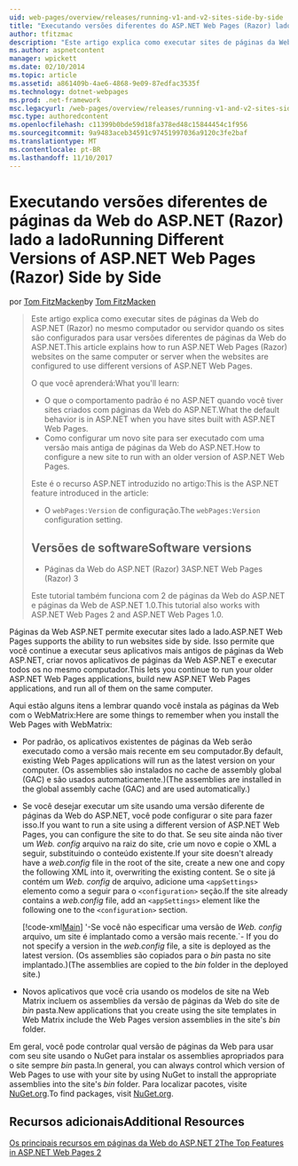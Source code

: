 ```yaml
---
uid: web-pages/overview/releases/running-v1-and-v2-sites-side-by-side
title: "Executando versões diferentes do ASP.NET Web Pages (Razor) lado a lado | Microsoft Docs"
author: tfitzmac
description: "Este artigo explica como executar sites de páginas da Web do ASP.NET (Razor) no mesmo computador ou servidor quando os sites são configurados para usar versões diferentes..."
ms.author: aspnetcontent
manager: wpickett
ms.date: 02/10/2014
ms.topic: article
ms.assetid: a861409b-4ae6-4868-9e09-87edfac3535f
ms.technology: dotnet-webpages
ms.prod: .net-framework
msc.legacyurl: /web-pages/overview/releases/running-v1-and-v2-sites-side-by-side
msc.type: authoredcontent
ms.openlocfilehash: c11399b0bde59d18fa378ed48c15844454c1f956
ms.sourcegitcommit: 9a9483aceb34591c97451997036a9120c3fe2baf
ms.translationtype: MT
ms.contentlocale: pt-BR
ms.lasthandoff: 11/10/2017
---
```

<a name="running-different-versions-of-aspnet-web-pages-razor-side-by-side"></a><span data-ttu-id="e034b-103">Executando versões diferentes de páginas da Web do ASP.NET (Razor) lado a lado</span><span class="sxs-lookup"><span data-stu-id="e034b-103">Running Different Versions of ASP.NET Web Pages (Razor) Side by Side</span></span>
====================
<span data-ttu-id="e034b-104">por [Tom FitzMacken](https://github.com/tfitzmac)</span><span class="sxs-lookup"><span data-stu-id="e034b-104">by [Tom FitzMacken](https://github.com/tfitzmac)</span></span>

> <span data-ttu-id="e034b-105">Este artigo explica como executar sites de páginas da Web do ASP.NET (Razor) no mesmo computador ou servidor quando os sites são configurados para usar versões diferentes de páginas da Web do ASP.NET.</span><span class="sxs-lookup"><span data-stu-id="e034b-105">This article explains how to run ASP.NET Web Pages (Razor) websites on the same computer or server when the websites are configured to use different versions of ASP.NET Web Pages.</span></span>
> 
> <span data-ttu-id="e034b-106">O que você aprenderá:</span><span class="sxs-lookup"><span data-stu-id="e034b-106">What you'll learn:</span></span>
> 
> - <span data-ttu-id="e034b-107">O que o comportamento padrão é no ASP.NET quando você tiver sites criados com páginas da Web do ASP.NET.</span><span class="sxs-lookup"><span data-stu-id="e034b-107">What the default behavior is in ASP.NET when you have sites built with ASP.NET Web Pages.</span></span>
> - <span data-ttu-id="e034b-108">Como configurar um novo site para ser executado com uma versão mais antiga de páginas da Web do ASP.NET.</span><span class="sxs-lookup"><span data-stu-id="e034b-108">How to configure a new site to run with an older version of ASP.NET Web Pages.</span></span>
>   
> 
> <span data-ttu-id="e034b-109">Este é o recurso ASP.NET introduzido no artigo:</span><span class="sxs-lookup"><span data-stu-id="e034b-109">This is the ASP.NET feature introduced in the article:</span></span>
> 
> - <span data-ttu-id="e034b-110">O `webPages:Version` de configuração.</span><span class="sxs-lookup"><span data-stu-id="e034b-110">The `webPages:Version` configuration setting.</span></span>
>   
> 
> ## <a name="software-versions"></a><span data-ttu-id="e034b-111">Versões de software</span><span class="sxs-lookup"><span data-stu-id="e034b-111">Software versions</span></span>
> 
> 
> - <span data-ttu-id="e034b-112">Páginas da Web do ASP.NET (Razor) 3</span><span class="sxs-lookup"><span data-stu-id="e034b-112">ASP.NET Web Pages (Razor) 3</span></span>
>   
> 
> <span data-ttu-id="e034b-113">Este tutorial também funciona com 2 de páginas da Web do ASP.NET e páginas da Web de ASP.NET 1.0.</span><span class="sxs-lookup"><span data-stu-id="e034b-113">This tutorial also works with ASP.NET Web Pages 2 and ASP.NET Web Pages 1.0.</span></span>


<span data-ttu-id="e034b-114">Páginas da Web ASP.NET permite executar sites lado a lado.</span><span class="sxs-lookup"><span data-stu-id="e034b-114">ASP.NET Web Pages supports the ability to run websites side by side.</span></span> <span data-ttu-id="e034b-115">Isso permite que você continue a executar seus aplicativos mais antigos de páginas da Web ASP.NET, criar novos aplicativos de páginas da Web ASP.NET e executar todos os no mesmo computador.</span><span class="sxs-lookup"><span data-stu-id="e034b-115">This lets you continue to run your older ASP.NET Web Pages applications, build new ASP.NET Web Pages applications, and run all of them on the same computer.</span></span>

<span data-ttu-id="e034b-116">Aqui estão alguns itens a lembrar quando você instala as páginas da Web com o WebMatrix:</span><span class="sxs-lookup"><span data-stu-id="e034b-116">Here are some things to remember when you install the Web Pages with WebMatrix:</span></span>

- <span data-ttu-id="e034b-117">Por padrão, os aplicativos existentes de páginas da Web serão executado como a versão mais recente em seu computador.</span><span class="sxs-lookup"><span data-stu-id="e034b-117">By default, existing Web Pages applications will run as the latest version on your computer.</span></span> <span data-ttu-id="e034b-118">(Os assemblies são instalados no cache de assembly global (GAC) e são usados automaticamente.)</span><span class="sxs-lookup"><span data-stu-id="e034b-118">(The assemblies are installed in the global assembly cache (GAC) and are used automatically.)</span></span>
- <span data-ttu-id="e034b-119">Se você desejar executar um site usando uma versão diferente de páginas da Web do ASP.NET, você pode configurar o site para fazer isso.</span><span class="sxs-lookup"><span data-stu-id="e034b-119">If you want to run a site using a different version of ASP.NET Web Pages, you can configure the site to do that.</span></span> <span data-ttu-id="e034b-120">Se seu site ainda não tiver um *Web. config* arquivo na raiz do site, crie um novo e copie o XML a seguir, substituindo o conteúdo existente.</span><span class="sxs-lookup"><span data-stu-id="e034b-120">If your site doesn't already have a *web.config* file in the root of the site, create a new one and copy the following XML into it, overwriting the existing content.</span></span> <span data-ttu-id="e034b-121">Se o site já contém um *Web. config* de arquivo, adicione uma `<appSettings>` elemento como a seguir para o `<configuration>` seção.</span><span class="sxs-lookup"><span data-stu-id="e034b-121">If the site already contains a *web.config* file, add an `<appSettings>` element like the following one to the `<configuration>` section.</span></span>

    [!code-xml[Main](running-v1-and-v2-sites-side-by-side/samples/sample1.xml)]
<span data-ttu-id="e034b-122">'-Se você não especificar uma versão de *Web. config* arquivo, um site é implantado como a versão mais recente.</span><span class="sxs-lookup"><span data-stu-id="e034b-122">\`- If you do not specify a version in the *web.config* file, a site is deployed as the latest version.</span></span> <span data-ttu-id="e034b-123">(Os assemblies são copiados para o *bin* pasta no site implantado.)</span><span class="sxs-lookup"><span data-stu-id="e034b-123">(The assemblies are copied to the *bin* folder in the deployed site.)</span></span>
- <span data-ttu-id="e034b-124">Novos aplicativos que você cria usando os modelos de site na Web Matrix incluem os assemblies da versão de páginas da Web do site de *bin* pasta.</span><span class="sxs-lookup"><span data-stu-id="e034b-124">New applications that you create using the site templates in Web Matrix include the Web Pages version assemblies in the site's *bin* folder.</span></span>

<span data-ttu-id="e034b-125">Em geral, você pode controlar qual versão de páginas da Web para usar com seu site usando o NuGet para instalar os assemblies apropriados para o site sempre *bin* pasta.</span><span class="sxs-lookup"><span data-stu-id="e034b-125">In general, you can always control which version of Web Pages to use with your site by using NuGet to install the appropriate assemblies into the site's *bin* folder.</span></span> <span data-ttu-id="e034b-126">Para localizar pacotes, visite [NuGet.org](http://NuGet.org).</span><span class="sxs-lookup"><span data-stu-id="e034b-126">To find packages, visit [NuGet.org](http://NuGet.org).</span></span>

## <a name="additional-resources"></a><span data-ttu-id="e034b-127">Recursos adicionais</span><span class="sxs-lookup"><span data-stu-id="e034b-127">Additional Resources</span></span>

[<span data-ttu-id="e034b-128">Os principais recursos em páginas da Web do ASP.NET 2</span><span class="sxs-lookup"><span data-stu-id="e034b-128">The Top Features in ASP.NET Web Pages 2</span></span>](top-features-in-web-pages-2.md)
